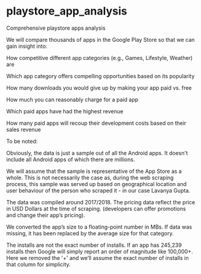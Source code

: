 # playstore_app_analysis
Comprehensive playstore apps analysis

We will compare thousands of apps in the Google Play Store so that we can gain insight into:

How competitive different app categories (e.g., Games, Lifestyle, Weather) are

Which app category offers compelling opportunities based on its popularity

How many downloads you would give up by making your app paid vs. free

How much you can reasonably charge for a paid app

Which paid apps have had the highest revenue

How many paid apps will recoup their development costs based on their sales revenue

To be noted:

Obviously, the data is just a sample out of all the Android apps. It doesn't include all Android apps of which there are millions.

We will assume that the sample is representative of the App Store as a whole. This is not necessarily the case as, during the web scraping process, this sample was served up based on geographical location and user behaviour of the person who scraped it - in our case Lavanya Gupta.

The data was compiled around 2017/2018. The pricing data reflect the price in USD Dollars at the time of scraping. (developers can offer promotions and change their app’s pricing).

We converted the app’s size to a floating-point number in MBs. If data was missing, it has been replaced by the average size for that category.

The installs are not the exact number of installs. If an app has 245,239 installs then Google will simply report an order of magnitude like 100,000+. Here we removed the '+' and we’ll assume the exact number of installs in that column for simplicity.
